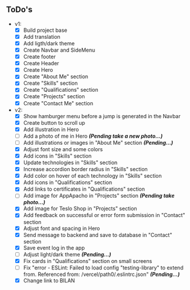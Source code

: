 ## ToDo's

- v1:
  - [x] Build project base
  - [x] Add translation
  - [x] Add ligth/dark theme
  - [x] Create Navbar and SideMenu
  - [x] Create footer
  - [x] Create Header
  - [x] Create Hero
  - [x] Create "About Me" section
  - [x] Create "Skills" section
  - [X] Create "Qualifications" section
  - [X] Create "Projects" section
  - [x] Create "Contact Me" section

- v2:
  - [x] Show hamburger menu before a jump is generated in the Navbar
  - [x] Create button to scroll up
  - [x] Add illustration in Hero
  - [ ] Add a photo of me in Hero **_(Pending take a new photo...)_**
  - [ ] Add illustrations or images in "About Me" section **_(Pending...)_**
  - [x] Adjust font size and some colors
  - [X] Add icons in "Skills" section
  - [x] Update technologies in "Skills" section
  - [x] Increase accordion border radius in "Skills" section
  - [x] Add color on hover of each technology in "Skills" section
  - [x] Add icons in "Qualifications" section
  - [x] Add links to certificates in "Qualifications" section
  - [ ] Add image for AppApacho in "Projects" section **_(Pending take photo...)_**
  - [x] Add image for Teslo Shop in "Projects" section
  - [x] Add feedback on successful or error form submission in "Contact" section
  - [x] Adjust font and spacing in Hero
  - [x] Send message to backend and save to database in "Contact" section
  - [x] Save event log in the app
  - [ ] Adjust light/dark theme **_(Pending...)_**
  - [x] Fix cards in "Qualifications" section on small screens
  - [ ] Fix "error - ESLint: Failed to load config "testing-library" to extend from. Referenced from: /vercel/path0/.eslintrc.json" **_(Pending...)_**
  - [x] Change link to BILAN
